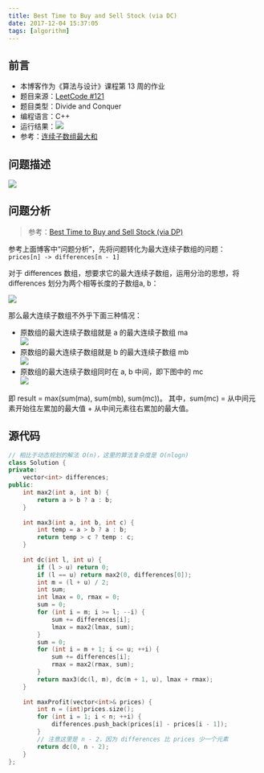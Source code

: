 ```yaml
---
title: Best Time to Buy and Sell Stock (via DC)
date: 2017-12-04 15:37:05
tags: [algorithm]
---
```


## 前言

- 本博客作为《算法与设计》课程第 13 周的作业
- 题目来源：[LeetCode #121](https://leetcode.com/problems/best-time-to-buy-and-sell-stock)
- 题目类型：Divide and Conquer
- 编程语言：C++
- 运行结果：![](images/result.png)
- 参考：[连续子数组最大和](http://www.cnblogs.com/en-heng/p/3970231.html)

## 问题描述

![](images/description.png)

## 问题分析

> 参考：[Best Time to Buy and Sell Stock (via DP)](https://painterdrown.github.io/algorithm/best-time-to-buy-and-sell-stock-via-dp)

参考上面博客中“问题分析”，先将问题转化为最大连续子数组的问题：<br/>
`prices[n] -> differences[n - 1]`

对于 differences 数组，想要求它的最大连续子数组，运用分治的思想，将 differences 划分为两个相等长度的子数组a, b：

![](images/ab.png)

那么最大连续子数组不外乎下面三种情况：
  + 原数组的最大连续子数组就是 a 的最大连续子数组 ma<br/>
    ![](images/ma.png)
  + 原数组的最大连续子数组就是 b 的最大连续子数组 mb<br/>
    ![](images/mb.png)
  + 原数组的最大连续子数组同时在 a, b 中间，即下图中的 mc<br/>
    ![](images/mc.png)

即 result = max(sum(ma), sum(mb), sum(mc))。
其中，sum(mc) = 从中间元素开始往左累加的最大值 + 从中间元素往右累加的最大值。

## 源代码

```C++
// 相比于动态规划的解法 O(n)，这里的算法复杂度是 O(nlogn)
class Solution {
private:
    vector<int> differences;
public:
    int max2(int a, int b) {
        return a > b ? a : b;
    }
    
    int max3(int a, int b, int c) {
        int temp = a > b ? a : b;
        return temp > c ? temp : c;
    }
    
    int dc(int l, int u) {
        if (l > u) return 0;
        if (l == u) return max2(0, differences[0]);
        int m = (l + u) / 2;
        int sum;
        int lmax = 0, rmax = 0;
        sum = 0;
        for (int i = m; i >= l; --i) {
            sum += differences[i];
            lmax = max2(lmax, sum);
        }
        sum = 0;
        for (int i = m + 1; i <= u; ++i) {
            sum += differences[i];
            rmax = max2(rmax, sum);
        }
        return max3(dc(l, m), dc(m + 1, u), lmax + rmax);
    }
    
    int maxProfit(vector<int>& prices) {
        int n = (int)prices.size();
        for (int i = 1; i < n; ++i) {
            differences.push_back(prices[i] - prices[i - 1]);
        }
        // 注意这里是 n - 2，因为 differences 比 prices 少一个元素
        return dc(0, n - 2);
    }
};
```